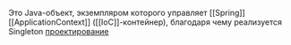Это Java-объект, экземпляром которого управляет [[Spring]] [[ApplicationContext]] ([[IoC]]-контейнер), благодаря чему реализуется Singleton [проектирование](ШаблоныПроектирования)